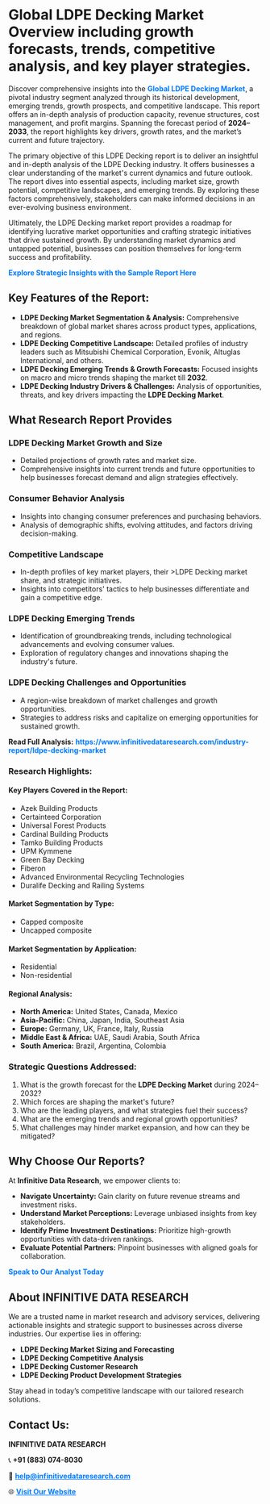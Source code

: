 <h1>Global LDPE Decking Market Overview including growth forecasts, trends, competitive analysis, and key player strategies.</h1>
<p>
Discover comprehensive insights into the 
<a href="https://www.infinitivedataresearch.com/industry-report/ldpe-decking-market" rel="dofollow" style="color: #007BFF; text-decoration: none;"><strong>Global LDPE Decking Market</strong></a>, a pivotal industry segment analyzed through its historical development, emerging trends, growth prospects, and competitive landscape. This report offers an in-depth analysis of production capacity, revenue structures, cost management, and profit margins. Spanning the forecast period of <strong>2024–2033</strong>, the report highlights key drivers, growth rates, and the market’s current and future trajectory.
</p>
<p>
The primary objective of this LDPE Decking report is to deliver an insightful and in-depth analysis of the LDPE Decking industry. It offers businesses a clear understanding of the market's current dynamics and future outlook. The report dives into essential aspects, including market size, growth potential, competitive landscapes, and emerging trends. By exploring these factors comprehensively, stakeholders can make informed decisions in an ever-evolving business environment.
</p>
<p>
Ultimately, the LDPE Decking market report provides a roadmap for identifying lucrative market opportunities and crafting strategic initiatives that drive sustained growth. By understanding market dynamics and untapped potential, businesses can position themselves for long-term success and profitability.
</p>
<p>
<a href="https://www.infinitivedataresearch.com/request-sample/reportId=105769" style="color: #007BFF; text-decoration: none;"><strong>Explore Strategic Insights with the Sample Report Here</strong></a>
</p>

<h2>Key Features of the Report:</h2>
<ul>
<li><strong>LDPE Decking Market Segmentation & Analysis:</strong> Comprehensive breakdown of global market shares across product types, applications, and regions.</li>
<li><strong>LDPE Decking Competitive Landscape:</strong> Detailed profiles of industry leaders such as Mitsubishi Chemical Corporation, Evonik, Altuglas International, and others.</li>
<li><strong>LDPE Decking Emerging Trends & Growth Forecasts:</strong> Focused insights on macro and micro trends shaping the market till <strong>2032</strong>.</li>
<li><strong>LDPE Decking Industry Drivers & Challenges:</strong> Analysis of opportunities, threats, and key drivers impacting the <strong>LDPE Decking Market</strong>.</li>
</ul>

<h2>What Research Report Provides</h2>
<h3>LDPE Decking Market Growth and Size</h3>
<ul>
<li>Detailed projections of growth rates and market size.</li>
<li>Comprehensive insights into current trends and future opportunities to help businesses forecast demand and align strategies effectively.</li>
</ul>

<h3>Consumer Behavior Analysis</h3>
<ul>
<li>Insights into changing consumer preferences and purchasing behaviors.</li>
<li>Analysis of demographic shifts, evolving attitudes, and factors driving decision-making.</li>
</ul>

<h3>Competitive Landscape</h3>
<ul>
<li>In-depth profiles of key market players, their >LDPE Decking market share, and strategic initiatives.</li>
<li>Insights into competitors' tactics to help businesses differentiate and gain a competitive edge.</li>
</ul>

<h3>LDPE Decking Emerging Trends</h3>
<ul>
<li>Identification of groundbreaking trends, including technological advancements and evolving consumer values.</li>
<li>Exploration of regulatory changes and innovations shaping the industry's future.</li>
</ul>

<h3>LDPE Decking Challenges and Opportunities</h3>
<ul>
<li>A region-wise breakdown of market challenges and growth opportunities.</li>
<li>Strategies to address risks and capitalize on emerging opportunities for sustained growth.</li>
</ul>
<p><strong>Read Full Analysis:</strong> <a href="https://www.infinitivedataresearch.com/industry-report/ldpe-decking-market" rel="dofollow" style="color: #007BFF; text-decoration: none;"><strong>https://www.infinitivedataresearch.com/industry-report/ldpe-decking-market</strong></a></p>
<h3>Research Highlights:</h3>
<h4>Key Players Covered in the Report:</h4>
<ul><li>Azek Building Products</li><li>Certainteed Corporation</li><li>Universal Forest Products</li><li>Cardinal Building Products</li><li>Tamko Building Products</li><li>UPM Kymmene</li><li>Green Bay Decking</li><li>Fiberon</li><li>Advanced Environmental Recycling Technologies</li><li>Duralife Decking and Railing Systems</li></ul>
<h4>Market Segmentation by Type:</h4>
<ul><li>Capped composite</li><li>Uncapped composite</li></ul>
<h4>Market Segmentation by Application:</h4>
<ul><li>Residential</li><li>Non-residential</li></ul>

<h4>Regional Analysis:</h4>
<ul>
<li><strong>North America:</strong> United States, Canada, Mexico</li>
<li><strong>Asia-Pacific:</strong> China, Japan, India, Southeast Asia</li>
<li><strong>Europe:</strong> Germany, UK, France, Italy, Russia</li>
<li><strong>Middle East & Africa:</strong> UAE, Saudi Arabia, South Africa</li>
<li><strong>South America:</strong> Brazil, Argentina, Colombia</li>
</ul>

<h3>Strategic Questions Addressed:</h3>
<ol>
<li>What is the growth forecast for the <strong>LDPE Decking Market</strong> during 2024–2032?</li>
<li>Which forces are shaping the market's future?</li>
<li>Who are the leading players, and what strategies fuel their success?</li>
<li>What are the emerging trends and regional growth opportunities?</li>
<li>What challenges may hinder market expansion, and how can they be mitigated?</li>
</ol>

<h2>Why Choose Our Reports?</h2>
<p>At <strong>Infinitive Data Research</strong>, we empower clients to:</p>
<ul>
<li><strong>Navigate Uncertainty:</strong> Gain clarity on future revenue streams and investment risks.</li>
<li><strong>Understand Market Perceptions:</strong> Leverage unbiased insights from key stakeholders.</li>
<li><strong>Identify Prime Investment Destinations:</strong> Prioritize high-growth opportunities with data-driven rankings.</li>
<li><strong>Evaluate Potential Partners:</strong> Pinpoint businesses with aligned goals for collaboration.</li>
</ul>
<p><a href="https://www.infinitivedataresearch.com/industry-report/ldpe-decking-market" rel="dofollow" style="color: #007BFF; text-decoration: none;"><strong>Speak to Our Analyst Today</strong></a></p>

<h2>About INFINITIVE DATA RESEARCH</h2>
<p>We are a trusted name in market research and advisory services, delivering actionable insights and strategic support to businesses across diverse industries. Our expertise lies in offering:</p>
<ul>
<li><strong>LDPE Decking Market Sizing and Forecasting</strong></li>
<li><strong>LDPE Decking Competitive Analysis</strong></li>
<li><strong>LDPE Decking Customer Research</strong></li>
<li><strong>LDPE Decking Product Development Strategies</strong></li>
</ul>
<p>Stay ahead in today’s competitive landscape with our tailored research solutions.</p>

<h2>Contact Us:</h2>
<p><strong>INFINITIVE DATA RESEARCH</strong></p>
<p>📞 <strong>+91 (883) 074-8030</strong></p>
<p>📧 <strong><a href="mailto:help@infinitivedataresearch.com" style="color: #007BFF;">help@infinitivedataresearch.com</a></strong></p>
<p>🌐 <strong><a href="https://www.infinitivedataresearch.com" rel="dofollow" style="color: #007BFF;">Visit Our Website</a></strong></p>